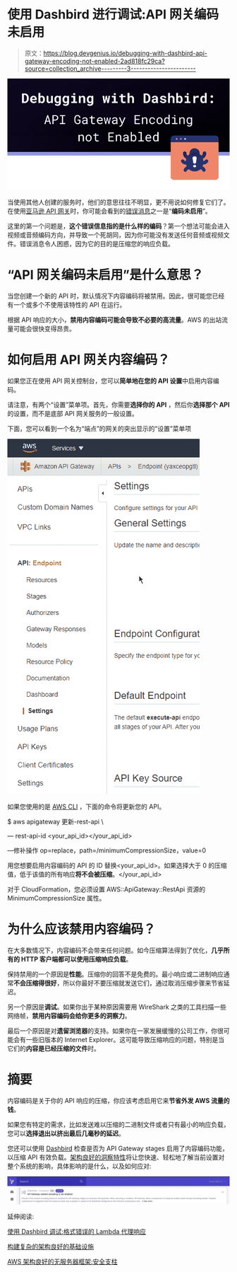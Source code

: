 # 使用 Dashbird 进行调试:API 网关编码未启用

> 原文：<https://blog.devgenius.io/debugging-with-dashbird-api-gateway-encoding-not-enabled-2ad818fc29ca?source=collection_archive---------3----------------------->

![](img/be004d20076e7a874ecf1098623ec640.png)

当使用其他人创建的服务时，他们的意思往往不明显，更不用说如何修复它们了。在使用[亚马逊 API 网关](https://dashbird.io/knowledge-base/api-gateway/what-is-aws-api-gateway/)时，你可能会看到的[错误消息](https://dashbird.io/event-library/)之一是“**编码未启用**”。

这里的第一个问题是，**这个错误信息指的是什么样的编码**？第一个想法可能会进入视频或音频编码方向，并导致一个死胡同，因为你可能没有发送任何音频或视频文件。错误消息令人困惑，因为它的目的是压缩您的响应负载。

# “API 网关编码未启用”是什么意思？

当您创建一个新的 API 时，默认情况下内容编码将被禁用。因此，很可能您已经有一个或多个不使用该特性的 API 在运行。

根据 API 响应的大小，**禁用内容编码可能会导致不必要的高流量**。AWS 的出站流量可能会很快变得昂贵。

# 如何启用 API 网关内容编码？

如果您正在使用 API 网关控制台，您可以**简单地在您的 API 设置**中启用内容编码。

请注意，有两个“设置”菜单项。首先，你需要**选择你的 API** ，然后你**选择那个 API** 的设置，而不是底部 API 网关服务的一般设置。

下面，您可以看到一个名为“端点”的网关的突出显示的“设置”菜单项

![](img/7bba20d78b874635348890f5925e1f9a.png)

如果您使用的是 [AWS CLI](https://aws.amazon.com/cli/) ，下面的命令将更新您的 API。

$ aws apigateway 更新-rest-api \

— rest-api-id <your_api_id>\</your_api_id>

—修补操作 op=replace，path=/minimumCompressionSize，value=0

用您想要启用内容编码的 API 的 ID 替换<your_api_id>。如果选择大于 0 的压缩值，低于该值的所有响应**将不会被压缩**。</your_api_id>

对于 CloudFormation，您必须设置 AWS::ApiGateway::RestApi 资源的 MinimumCompressionSize 属性。

# 为什么应该禁用内容编码？

在大多数情况下，内容编码不会带来任何问题。如今压缩算法得到了优化，**几乎所有的 HTTP 客户端都可以使用压缩响应负载**。

保持禁用的一个原因是**性能**。压缩你的回答不是免费的。最小响应或二进制响应通常**不会压缩得很好**，所以你最好不要压缩就发送它们，通过取消压缩步骤来节省延迟。

另一个原因是**调试**。如果你出于某种原因需要用 WireShark 之类的工具扫描一些网络帧，**禁用内容编码会给你更多的洞察力**。

最后一个原因是对**遗留浏览器**的支持。如果你在一家发展缓慢的公司工作，你很可能会有一些旧版本的 Internet Explorer。这可能导致压缩响应的问题，特别是当它们的**内容是已经压缩的文件**时。

# 摘要

内容编码是关于你的 API 响应的压缩，你应该考虑启用它来**节省外发 AWS 流量的钱**。

如果您有特定的需求，比如发送难以压缩的二进制文件或者只有最小的响应负载，您可以**选择退出以挤出最后几毫秒的延迟**。

您还可以使用 [Dashbird](https://dashbird.io/) 检查是否为 API Gateway stages 启用了内容编码功能，以压缩 API 有效负载。[架构良好的洞察特性](https://dashbird.io/blog/introducing-well-architected-insights/)将让您快速、轻松地了解当前设置对整个系统的影响，具体影响的是什么，以及如何应对:

![](img/8453d8482b7b99ee92d0b74710435ef9.png)

延伸阅读:

[使用 Dashbird 调试:格式错误的 Lambda 代理响应](https://dashbird.io/blog/malformed-lambda-proxy-response/)

[构建复杂的架构良好的基础设施](https://dashbird.io/blog/building-complex-well-architected-serverless-architectures/)

[AWS 架构良好的无服务器框架:安全支柱](https://dashbird.io/blog/well-architected-framework-security/)